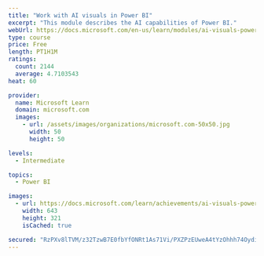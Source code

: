 ```yaml
---
title: "Work with AI visuals in Power BI"
excerpt: "This module describes the AI capabilities of Power BI."
webUrl: https://docs.microsoft.com/en-us/learn/modules/ai-visuals-power-bi/
type: course
price: Free
length: PT1H1M
ratings:
  count: 2144
  average: 4.7103543
heat: 60

provider:
  name: Microsoft Learn
  domain: microsoft.com
  images:
    - url: /assets/images/organizations/microsoft.com-50x50.jpg
      width: 50
      height: 50

levels:
  - Intermediate

topics:
  - Power BI

images:
  - url: https://docs.microsoft.com/learn/achievements/ai-visuals-power-bi-social.png
    width: 643
    height: 321
    isCached: true

secured: "RzPXv8lTVM/z32TzwB7E0fbYfONRt1As71Vi/PXZPzEUweA4tYzOhhh74OydicAERmxQpXNK1K4EPNlzoCZ+MLAELGAvtnKNB8VfcpW1sSOso7fuTPq/UjQUVMkI73zo/MZH67sJFs52wCifkjwu1I+B86jLdg/7qnLA6sMaVtm6YztWnct7X07iYgiPh5oUoviMLkD4RM+AUoNOZQQ3aRbzzmH/MuBhsWn+QySHwQb5L2XlwnsIhm3dSwwfHw+UCGcehjDVfA4lMrVAExCX/iRprPE3hWY+XyhDcCQt2XiCUiwz9tuWmQEowBKybr1pGarodUw2fa/kYoUEDdJCQjIFzIy2jHfjoKMF6xius2vvQ8XxpMvfPFl/fDC73d/FdbkjmI1qM/em6E51ZfVH6QMUXo2Ce/jzEh8FedlsMLE=;Z7mGD7ONTZHpW1vr2jCikQ=="
---
```


